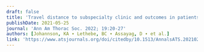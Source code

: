 ```yaml
---
draft: false
title: 'Travel distance to subspecialty clinic and outcomes in patients with fibrotic interstitial lung disease'
publishDate: 2021-05-25
journal: 'Ann Am Thorac Soc. 2022; 19:20-27'
authors: [Johannson, KA ∙ Lethebe, BC ∙ Assayag, D ∙ et al.]
link: 'https://www.atsjournals.org/doi/citedby/10.1513/AnnalsATS.202102-216OC?role=tab'
---
```

